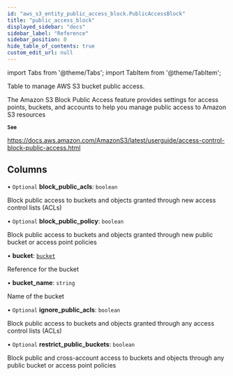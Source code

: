 ```yaml
---
id: "aws_s3_entity_public_access_block.PublicAccessBlock"
title: "public_access_block"
displayed_sidebar: "docs"
sidebar_label: "Reference"
sidebar_position: 0
hide_table_of_contents: true
custom_edit_url: null
---
```


import Tabs from '@theme/Tabs';
import TabItem from '@theme/TabItem';

Table to manage AWS S3 bucket public access.

The Amazon S3 Block Public Access feature provides settings for access points, buckets, and accounts to help you manage public access to Amazon S3 resources

**`See`**

https://docs.aws.amazon.com/AmazonS3/latest/userguide/access-control-block-public-access.html

## Columns

• `Optional` **block\_public\_acls**: `boolean`

Block public access to buckets and objects granted through new access control lists (ACLs)

• `Optional` **block\_public\_policy**: `boolean`

Block public access to buckets and objects granted through new public bucket or access point policies

• **bucket**: [`bucket`](aws_s3_entity_bucket.Bucket.md)

Reference for the bucket

• **bucket\_name**: `string`

Name of the bucket

• `Optional` **ignore\_public\_acls**: `boolean`

Block public access to buckets and objects granted through any access control lists (ACLs)

• `Optional` **restrict\_public\_buckets**: `boolean`

Block public and cross-account access to buckets and objects through any public bucket or access point policies
